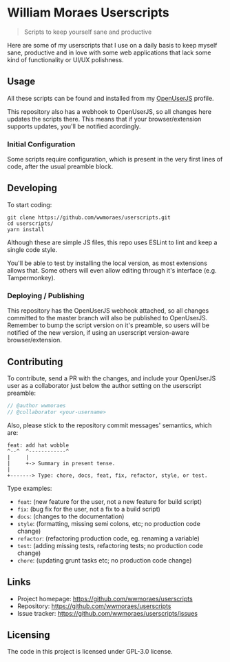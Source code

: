 <!-- ![Logo of the project](https://raw.githubusercontent.com/jehna/readme-best-practices/master/sample-logo.png) -->

# William Moraes Userscripts

> Scripts to keep yourself sane and productive

Here are some of my userscripts that I use on a daily basis to keep myself sane, productive and in love with some web applications that lack some kind of functionality or UI/UX polishness.

## Usage

  All these scripts can be found and installed from my [OpenUserJS](https://openuserjs.org/users/wwmoraes/scripts) profile.

This repository also has a webhook to OpenUserJS, so all changes here updates the scripts there. This means that if your browser/extension supports updates, you'll be notified acordingly.

### Initial Configuration

Some scripts require configuration, which is present in the very first lines of code, after the usual preamble block.

## Developing

To start coding:

```shell
git clone https://github.com/wwmoraes/userscripts.git
cd userscripts/
yarn install
```

Although these are simple JS files, this repo uses ESLint to lint and keep a single code style.

You'll be able to test by installing the local version, as most extensions allows that. Some others will even allow editing through it's interface (e.g. Tampermonkey).

### Deploying / Publishing

This repository has the OpenUserJS webhook attached, so all changes committed to the master branch will also be published to OpenUserJS. Remember to bump the script version on it's preamble, so users will be notified of the new version, if using an userscript version-aware browser/extension.

## Contributing

To contribute, send a PR with the changes, and include your OpenUserJS user as a collaborator just below the author setting on the userscript preamble:

```js
// @author wwmoraes
// @collaborator <your-username>
```

Also, please stick to the repository commit messages' semantics, which are:

```text
feat: add hat wobble
^--^  ^------------^
|     |
|     +-> Summary in present tense.
|
+-------> Type: chore, docs, feat, fix, refactor, style, or test.
```

Type examples:

- `feat`: (new feature for the user, not a new feature for build script)
- `fix`: (bug fix for the user, not a fix to a build script)
- `docs`: (changes to the documentation)
- `style`: (formatting, missing semi colons, etc; no production code change)
- `refactor`: (refactoring production code, eg. renaming a variable)
- `test`: (adding missing tests, refactoring tests; no production code change)
- `chore`: (updating grunt tasks etc; no production code change)

## Links

- Project homepage: https://github.com/wwmoraes/userscripts
- Repository: https://github.com/wwmoraes/userscripts
- Issue tracker: https://github.com/wwmoraes/userscripts/issues

## Licensing

The code in this project is licensed under GPL-3.0 license.
